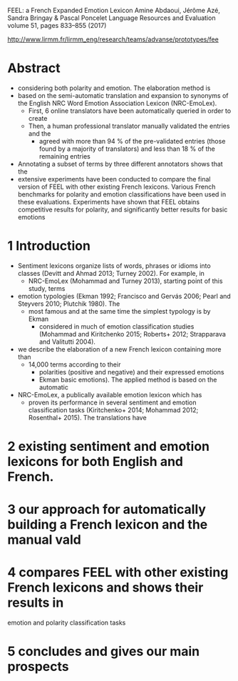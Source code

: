 FEEL: a French Expanded Emotion Lexicon
Amine Abdaoui, Jérôme Azé, Sandra Bringay & Pascal Poncelet 
Language Resources and Evaluation volume 51, pages 833–855 (2017)

http://www.lirmm.fr/lirmm_eng/research/teams/advanse/prototypes/fee

# Abstract

* considering both polarity and emotion. The elaboration method is 
* based on the semi-automatic translation and expansion to synonyms of the
  English NRC Word Emotion Association Lexicon (NRC-EmoLex). 
  * First, 6 online translators have been automatically queried in order to create
  * Then, a human professional translator manually validated the entries and the
    * agreed with more than 94 % of the pre-validated entries (those found by a
      majority of translators) and less than 18 % of the remaining entries
* Annotating a subset of terms by three different annotators shows that the
* extensive experiments have been conducted to compare the final version of FEEL
  with other existing French lexicons. Various French benchmarks for polarity
  and emotion classifications have been used in these evaluations. Experiments
  have shown that FEEL obtains competitive results for polarity, and
  significantly better results for basic emotions

# 1 Introduction

* Sentiment lexicons organize lists of words, phrases or idioms into classes
  (Devitt and Ahmad 2013; Turney 2002). For example, in 
  * NRC-EmoLex (Mohammad and Turney 2013), starting point of this study, terms
* emotion typologies (Ekman 1992; Francisco and Gervás 2006; Pearl and
    Steyvers 2010; Plutchik 1980). The 
  * most famous and at the same time the simplest typology is by Ekman
    * considered in much of emotion classification studies (Mohammad and
      Kiritchenko 2015; Roberts+ 2012; Strapparava and Valitutti 2004).
* we describe the elaboration of a new French lexicon containing more than
  * 14,000 terms according to their 
    * polarities (positive and negative) and their expressed emotions
    * Ekman basic emotions).  The applied method is based on the automatic
* NRC-EmoLex, a publically available emotion lexicon which has 
  * proven its performance in several sentiment and emotion classification tasks
    (Kiritchenko+  2014; Mohammad 2012; Rosenthal+ 2015). The translations have

# 2 existing sentiment and emotion lexicons for both English and French. 

# 3 our approach for automatically building a French lexicon and the manual vald

# 4 compares FEEL with other existing French lexicons and shows their results in
emotion and polarity classification tasks

# 5 concludes and gives our main prospects
